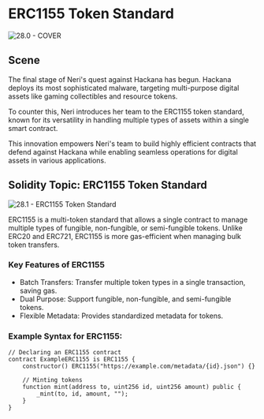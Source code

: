 # ERC1155 Token Standard

![28.0 - COVER](https://blockskwela.s3.ap-southeast-1.amazonaws.com/courses/contracts/ch_01_basic_solidity/le_28_erc1155_token_standard/28.0%20-%20COVER.png)

## Scene

The final stage of Neri's quest against Hackana has begun. Hackana deploys its most sophisticated malware, targeting multi-purpose digital assets like gaming collectibles and resource tokens.

To counter this, Neri introduces her team to the ERC1155 token standard, known for its versatility in handling multiple types of assets within a single smart contract.

This innovation empowers Neri's team to build highly efficient contracts that defend against Hackana while enabling seamless operations for digital assets in various applications.

## Solidity Topic: ERC1155 Token Standard

![28.1 - ERC1155 Token Standard](https://blockskwela.s3.ap-southeast-1.amazonaws.com/courses/contracts/ch_01_basic_solidity/le_28_erc1155_token_standard/28.1.png)

ERC1155 is a multi-token standard that allows a single contract to manage multiple types of fungible, non-fungible, or semi-fungible tokens. Unlike ERC20 and ERC721, ERC1155 is more gas-efficient when managing bulk token transfers.

### Key Features of ERC1155

- Batch Transfers: Transfer multiple token types in a single transaction, saving gas.
- Dual Purpose: Support fungible, non-fungible, and semi-fungible tokens.
- Flexible Metadata: Provides standardized metadata for tokens.

### Example Syntax for ERC1155:

```solidity
// Declaring an ERC1155 contract
contract ExampleERC1155 is ERC1155 {
    constructor() ERC1155("https://example.com/metadata/{id}.json") {}

    // Minting tokens
    function mint(address to, uint256 id, uint256 amount) public {
        _mint(to, id, amount, "");
    }
}
```
